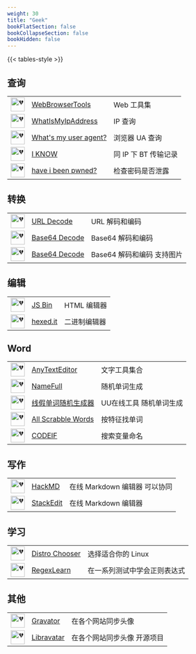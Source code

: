 ```yaml
---
weight: 30
title: "Geek"
bookFlatSection: false
bookCollapseSection: false
bookHidden: false
---
```


{{< tables-style >}}


## 查询

|  |  |  |
| :----: | ---- | ---- |
| <img loading="lazy" width="32px" alt="💔" src="https://webbrowsertools.com/includes/img/32.png"> | [WebBrowserTools](https://webbrowsertools.com/) | Web 工具集 |
| <img loading="lazy" width="32px" alt="💔" src="https://whatismyipaddress.com/favicon.ico"> | [WhatIsMyIpAddress](https://whatismyipaddress.com/) | IP 查询 |
| <img loading="lazy" width="32px" alt="💔" src="https://www.whatsmyua.info/favicon.ico"> | [What's my user agent?](https://www.whatsmyua.info/) | 浏览器 UA 查询 |
| <img loading="lazy" width="32px" alt="💔" src="https://iknowwhatyoudownload.com/assets/img/utorrent2.png"> | [I KNOW](https://iknowwhatyoudownload.com/) | 同 IP 下 BT 传输记录 |
| <img loading="lazy" width="32px" alt="💔" src="https://haveibeenpwned.com/favicon.ico"> | [have i been pwned?](https://haveibeenpwned.com/) | 检查密码是否泄露 |

## 转换

|  |  |  |
| :----: | ---- | ---- |
| <img loading="lazy" width="32px" alt="💔" src="https://cdn.urldecoder.org/assets/images/url-32.png"> | [URL Decode](https://www.urldecoder.org/) | URL 解码和编码 |
| <img loading="lazy" width="32px" alt="💔" src="https://cdn.base64decode.org/assets/images/b64-32.png"> | [Base64 Decode](https://www.base64decode.org/) | Base64 解码和编码 |
| <img loading="lazy" width="32px" alt="💔" src="https://www.base64decode.net/favicon.ico"> | [Base64 Decode](https://www.base64decode.net/) | Base64 解码和编码 支持图片 |

## 编辑

|  |  |  |
| :----: | ---- | ---- |
| <img loading="lazy" width="32px" alt="💔" src="https://jsbin.com/favicon.ico"> | [JS Bin](https://jsbin.com/) | HTML 编辑器 |
| <img loading="lazy" width="32px" alt="💔" src="https://hexed.it/img/apple-touch-icon.png"> | [hexed.it](https://hexed.it/) | 二进制编辑器 |

## Word

|  |  |  |
| :----: | ---- | ---- |
| <img loading="lazy" width="32px" alt="💔" src="https://www.anytexteditor.com/favicon-32x32.png"> | [AnyTextEditor](https://anytexteditor.com/) | 文字工具集合 |
| <img loading="lazy" width="32px" alt="💔" src="https://pages.github.com/favicon.ico"> | [NameFull](https://namefull.github.io/) | 随机单词生成 |
| <img loading="lazy" width="32px" alt="💔" src="https://uutool.cn/favicon.ico"> | [线假单词随机生成器](https://uutool.cn/fack-word/) | UU在线工具 随机单词生成 |
| <img loading="lazy" width="32px" alt="💔" src="https://www.allscrabblewords.com/img/favicon.ico"> | [All Scrabble Words](http://www.allscrabblewords.com/) | 按特征找单词 |
| <img loading="lazy" width="32px" alt="💔" src="https://pages.github.com/favicon.ico"> | [CODEIF](https://unbug.github.io/codelf/) | 搜索变量命名 |

## 写作

|  |  |  |
| :----: | ---- | ---- |
| <img loading="lazy" width="32px" alt="💔" src="https://hackmd.io/favicon.png"> | [HackMD](https://hackmd.io/) | 在线 Markdown 编辑器 可以协同 |
| <img loading="lazy" width="32px" alt="💔" src="https://stackedit.io/static/landing/favicon.ico"> | [StackEdit](https://stackedit.io/app) | 在线 Markdown 编辑器 |

## 学习

|  |  |  |
| :----: | ---- | ---- |
| <img loading="lazy" width="32px" alt="💔" src="https://distrochooser.de/icon.svg"> | [Distro Chooser](https://distrochooser.de/) | 选择适合你的 Linux |
| <img loading="lazy" width="32px" alt="💔" src="https://regexlearn.com/favicon.svg"> | [RegexLearn](https://regexlearn.com/) | 在一系列测试中学会正则表达式 |

## 其他

|  |  |  |
| :----: | ---- | ---- |
| <img loading="lazy" width="32px" alt="💔" src="https://en.gravatar.com/favicon.ico"> | [Gravator](https://www.gravatar.com/) | 在各个网站同步头像 |
| <img loading="lazy" width="32px" alt="💔" src="https://www.libravatar.org/static/img/nobody/32.png"> | [Libravatar](https://www.libravatar.org/) | 在各个网站同步头像 开源项目 |